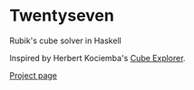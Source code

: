 Twentyseven
===========

Rubik's cube solver in Haskell

Inspired by Herbert Kociemba's
[Cube Explorer](http://www.kociemba.org/cube.htm).

[Project page](https://syrak.github.io/twentyseven)
